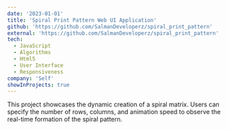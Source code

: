 ```yaml
---
date: '2023-01-01'
title: 'Spiral Print Pattern Web UI Application'
github: 'https://github.com/SalmanDeveloperz/spiral_print_pattern'
external: 'https://github.com/SalmanDeveloperz/spiral_print_pattern'
tech:
  - JavaScript
  - Algorithms
  - Html5
  - User Interface
  - Responsiveness
company: 'Self'
showInProjects: true
---
```


This project showcases the dynamic creation of a spiral matrix. Users can specify the number of rows, columns, and animation speed to observe the real-time formation of the spiral pattern.